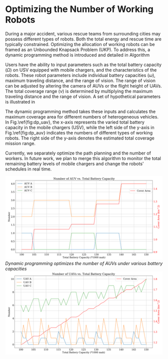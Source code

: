 # Optimizing the Number of Working Robots

During a major accident, various rescue teams from surrounding cities may possess different types of robots. 
Both the total energy and rescue time are typically constrained. Optimizing the allocation of working robots can be framed as an Unbounded Knapsack Problem (UKP). 
To address this, a dynamic programming method is introduced and detailed in Algorithm

Users have the ability to input parameters such as the total battery capacity ($\Omega$) on USV equipped with mobile chargers, and the characteristics of the robots. These robot parameters include individual battery capacities ($\omega$), maximum traveling distance, and the range of vision. The range of vision can be adjusted by altering the camera of AUVs or the flight height of UAVs. The total coverage range ($\nu$) is determined by multiplying the maximum traveling distance and the range of vision. A set of hypothetical parameters is illustrated in 

The dynamic programming method takes these inputs and calculates the maximum coverage area for different numbers of heterogeneous vehicles. In Fig.\ref{fig:dp_uav}, the x-axis represents the varied total battery capacity in the mobile chargers (USV), while the left side of the y-axis in Fig.\ref{fig:dp_auv} indicates the numbers of different types of working robots. The right side of the y-axis denotes the estimated total coverage mission range.


Currently, we separately optimize the path planning and the number of workers. In future work, we plan to merge this algorithm to monitor the total remaining battery levels of mobile chargers and change the robots' schedules in real time.

![Dynamic programming optimizes the number of AUVs under various battery capacities](https://github.com/AlexWUrobot/Heterogeneous-Multi-Robot-Planning/blob/main/AUV_cover_v4.png)
*Dynamic programming optimizes the number of AUVs under various battery capacities*
![Dynamic programming optimizes the number of UAVs under various battery capacities](https://github.com/AlexWUrobot/Heterogeneous-Multi-Robot-Planning/blob/main/UAV_cover_v4.png)
